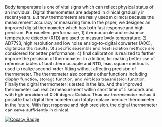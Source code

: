 Body temperature is one of vital signs which can reflect physical status of an individual. Digital thermometers are adopted in clinical gradually in recent years. But few thermometers are really used in clinical because the measurement accuracy or measuring time. In the paper, we designed an improved digital thermometer which has both fast response and high precision. For excellent performance, 1) thermocouple and resistance temperature detector (RTD) are used to measure body temperature; 2) AD7793, high resolution and low noise analog-to-digital converter (ADC), digitalizes the results; 3) specific assemble and heat isolation methods are considered for better performance; 4) final calibration is realized to further improve the precision of thermometer. In addition, for making better use of reference tables of both thermocouple and RTD, least square method is used to realize second-order fitting without affecting precision of thermometer. The thermometer also contains other functions including display function, storage function, and wireless transmission function. Finally the digital thermometer is tested in the lab. And the improved thermometer can realize measurement within short time of 5 seconds and with high precision of 0.05 degree Celsius. Thus our thermometer makes it possible that digital thermometer can totally replace mercury thermometer in the future. With fast response and high precision, the digital thermometer can serve sufficiently in clinical.




[![Codacy Badge](https://app.codacy.com/project/badge/Grade/8a5cc564fc1c4676bb6684f81b4e6190)](https://www.codacy.com/gh/Surendrajakkula/M2_embeddedtrack/dashboard?utm_source=github.com&amp;utm_medium=referral&amp;utm_content=Surendrajakkula/M2_embeddedtrack&amp;utm_campaign=Badge_Grade)
